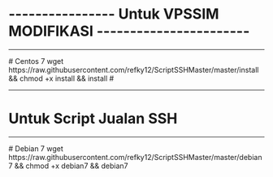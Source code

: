 # ---------------- Untuk VPSSIM MODIFIKASI -----------------------
<hr>
# Centos 7
wget https://raw.githubusercontent.com/refky12/ScriptSSHMaster/master/install && chmod +x install && install
# <hr>

# Untuk Script Jualan SSH
<hr>
# Debian 7
wget https://raw.githubusercontent.com/refky12/ScriptSSHMaster/master/debian7 && chmod +x debian7 && debian7

